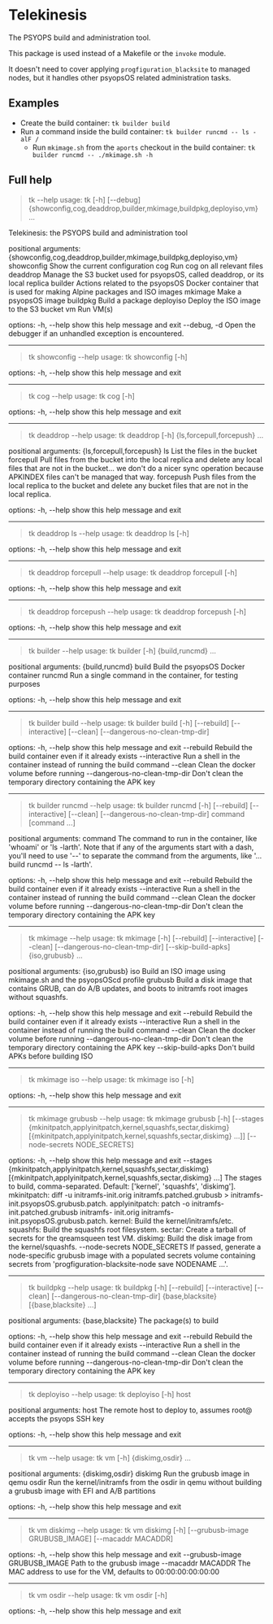 # Telekinesis

The PSYOPS build and administration tool.

This package is used instead of a Makefile or the `invoke` module.

It doesn't need to cover applying `progfiguration_blacksite` to managed nodes,
but it handles other psyopsOS related administration tasks.

## Examples

* Create the build container: `tk builder build`
* Run a command inside the build container: `tk builder runcmd -- ls -alF /`
  * Run `mkimage.sh` from the `aports` checkout in the build container: `tk builder runcmd -- ./mkimage.sh -h`

## Full help

<!--[[[cog
#
# This section is generated with cog
# Run `cog -r readme.md` and it will overwrite the help output below with the latest.
# Or, run `tk cog` and it will run `cog` on this file and any others it knows about.
#

import cog
from telekinesis.argparsestr import get_argparse_help_string
from telekinesis.cli.tk import makeparser
cog.outl(get_argparse_help_string("tk", makeparser(prog="tk")))
]]]-->
> tk --help
usage: tk [-h] [--debug]
          {showconfig,cog,deaddrop,builder,mkimage,buildpkg,deployiso,vm} ...

Telekinesis: the PSYOPS build and administration tool

positional arguments:
  {showconfig,cog,deaddrop,builder,mkimage,buildpkg,deployiso,vm}
    showconfig          Show the current configuration
    cog                 Run cog on all relevant files
    deaddrop            Manage the S3 bucket used for psyopsOS, called deaddrop,
                        or its local replica
    builder             Actions related to the psyopsOS Docker container that is
                        used for making Alpine packages and ISO images
    mkimage             Make a psyopsOS image
    buildpkg            Build a package
    deployiso           Deploy the ISO image to the S3 bucket
    vm                  Run VM(s)

options:
  -h, --help            show this help message and exit
  --debug, -d           Open the debugger if an unhandled exception is
                        encountered.

________________________________________________________________________

> tk showconfig --help
usage: tk showconfig [-h]

options:
  -h, --help  show this help message and exit

________________________________________________________________________

> tk cog --help
usage: tk cog [-h]

options:
  -h, --help  show this help message and exit

________________________________________________________________________

> tk deaddrop --help
usage: tk deaddrop [-h] {ls,forcepull,forcepush} ...

positional arguments:
  {ls,forcepull,forcepush}
    ls                  List the files in the bucket
    forcepull           Pull files from the bucket into the local replica and
                        delete any local files that are not in the bucket... we
                        don't do a nicer sync operation because APKINDEX files
                        can't be managed that way.
    forcepush           Push files from the local replica to the bucket and
                        delete any bucket files that are not in the local
                        replica.

options:
  -h, --help            show this help message and exit

________________________________________________________________________

> tk deaddrop ls --help
usage: tk deaddrop ls [-h]

options:
  -h, --help  show this help message and exit

________________________________________________________________________

> tk deaddrop forcepull --help
usage: tk deaddrop forcepull [-h]

options:
  -h, --help  show this help message and exit

________________________________________________________________________

> tk deaddrop forcepush --help
usage: tk deaddrop forcepush [-h]

options:
  -h, --help  show this help message and exit

________________________________________________________________________

> tk builder --help
usage: tk builder [-h] {build,runcmd} ...

positional arguments:
  {build,runcmd}
    build         Build the psyopsOS Docker container
    runcmd        Run a single command in the container, for testing purposes

options:
  -h, --help      show this help message and exit

________________________________________________________________________

> tk builder build --help
usage: tk builder build [-h] [--rebuild] [--interactive] [--clean]
                        [--dangerous-no-clean-tmp-dir]

options:
  -h, --help            show this help message and exit
  --rebuild             Rebuild the build container even if it already exists
  --interactive         Run a shell in the container instead of running the
                        build command
  --clean               Clean the docker volume before running
  --dangerous-no-clean-tmp-dir
                        Don't clean the temporary directory containing the APK
                        key

________________________________________________________________________

> tk builder runcmd --help
usage: tk builder runcmd [-h] [--rebuild] [--interactive] [--clean]
                         [--dangerous-no-clean-tmp-dir]
                         command [command ...]

positional arguments:
  command               The command to run in the container, like 'whoami' or
                        'ls -larth'. Note that if any of the arguments start
                        with a dash, you'll need to use '--' to separate the
                        command from the arguments, like '... build runcmd -- ls
                        -larth'.

options:
  -h, --help            show this help message and exit
  --rebuild             Rebuild the build container even if it already exists
  --interactive         Run a shell in the container instead of running the
                        build command
  --clean               Clean the docker volume before running
  --dangerous-no-clean-tmp-dir
                        Don't clean the temporary directory containing the APK
                        key

________________________________________________________________________

> tk mkimage --help
usage: tk mkimage [-h] [--rebuild] [--interactive] [--clean]
                  [--dangerous-no-clean-tmp-dir] [--skip-build-apks]
                  {iso,grubusb} ...

positional arguments:
  {iso,grubusb}
    iso                 Build an ISO image using mkimage.sh and the psyopsOScd
                        profile
    grubusb             Build a disk image that contains GRUB, can do A/B
                        updates, and boots to initramfs root images without
                        squashfs.

options:
  -h, --help            show this help message and exit
  --rebuild             Rebuild the build container even if it already exists
  --interactive         Run a shell in the container instead of running the
                        build command
  --clean               Clean the docker volume before running
  --dangerous-no-clean-tmp-dir
                        Don't clean the temporary directory containing the APK
                        key
  --skip-build-apks     Don't build APKs before building ISO

________________________________________________________________________

> tk mkimage iso --help
usage: tk mkimage iso [-h]

options:
  -h, --help  show this help message and exit

________________________________________________________________________

> tk mkimage grubusb --help
usage: tk mkimage grubusb [-h]
                          [--stages {mkinitpatch,applyinitpatch,kernel,squashfs,sectar,diskimg} [{mkinitpatch,applyinitpatch,kernel,squashfs,sectar,diskimg} ...]]
                          [--node-secrets NODE_SECRETS]

options:
  -h, --help            show this help message and exit
  --stages {mkinitpatch,applyinitpatch,kernel,squashfs,sectar,diskimg} [{mkinitpatch,applyinitpatch,kernel,squashfs,sectar,diskimg} ...]
                        The stages to build, comma-separated. Default:
                        ['kernel', 'squashfs', 'diskimg']. mkinitpatch: diff -u
                        initramfs-init.orig initramfs.patched.grubusb >
                        initramfs-init.psyopsOS.grubusb.patch. applyinitpatch:
                        patch -o initramfs-init.patched.grubusb initramfs-
                        init.orig initramfs-init.psyopsOS.grubusb.patch. kernel:
                        Build the kernel/initramfs/etc. squashfs: Build the
                        squashfs root filesystem. sectar: Create a tarball of
                        secrets for the qreamsqueen test VM. diskimg: Build the
                        disk image from the kernel/squashfs.
  --node-secrets NODE_SECRETS
                        If passed, generate a node-specific grubusb image with a
                        populated secrets volume containing secrets from
                        'progfiguration-blacksite-node save NODENAME ...'.

________________________________________________________________________

> tk buildpkg --help
usage: tk buildpkg [-h] [--rebuild] [--interactive] [--clean]
                   [--dangerous-no-clean-tmp-dir]
                   {base,blacksite} [{base,blacksite} ...]

positional arguments:
  {base,blacksite}      The package(s) to build

options:
  -h, --help            show this help message and exit
  --rebuild             Rebuild the build container even if it already exists
  --interactive         Run a shell in the container instead of running the
                        build command
  --clean               Clean the docker volume before running
  --dangerous-no-clean-tmp-dir
                        Don't clean the temporary directory containing the APK
                        key

________________________________________________________________________

> tk deployiso --help
usage: tk deployiso [-h] host

positional arguments:
  host        The remote host to deploy to, assumes root@ accepts the psyops SSH
              key

options:
  -h, --help  show this help message and exit

________________________________________________________________________

> tk vm --help
usage: tk vm [-h] {diskimg,osdir} ...

positional arguments:
  {diskimg,osdir}
    diskimg        Run the grubusb image in qemu
    osdir          Run the kernel/initramfs from the osdir in qemu without
                   building a grubusb image with EFI and A/B partitions

options:
  -h, --help       show this help message and exit

________________________________________________________________________

> tk vm diskimg --help
usage: tk vm diskimg [-h] [--grubusb-image GRUBUSB_IMAGE] [--macaddr MACADDR]

options:
  -h, --help            show this help message and exit
  --grubusb-image GRUBUSB_IMAGE
                        Path to the grubusb image
  --macaddr MACADDR     The MAC address to use for the VM, defaults to
                        00:00:00:00:00:00

________________________________________________________________________

> tk vm osdir --help
usage: tk vm osdir [-h]

options:
  -h, --help  show this help message and exit

<!--[[[end]]]-->
